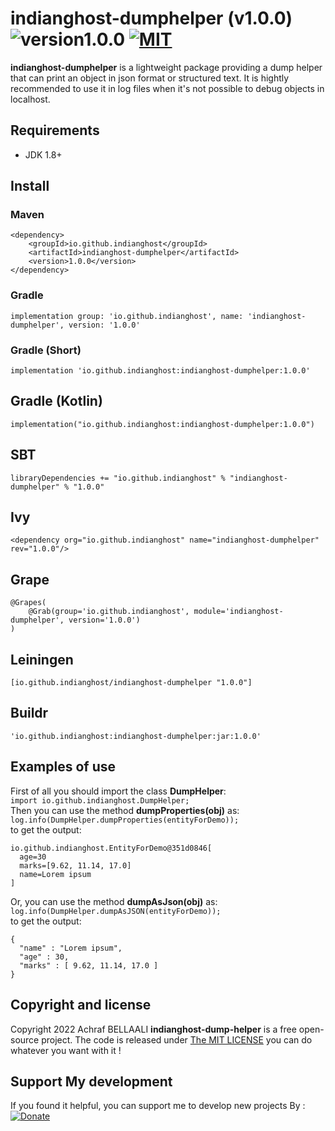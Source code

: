 # indianghost-dumphelper (v1.0.0) ![version1.0.0](https://img.shields.io/badge/version-1.0.0-green.svg) [![MIT](https://img.shields.io/badge/license-MIT-green)](https://github.com/IndianGhost/dump-helper/blob/main/LICENSE)
**indianghost-dumphelper** is a lightweight package providing a dump helper that can print an object in json format or structured text.
It is hightly recommended to use it in log files when it's not possible to debug objects in localhost.

## Requirements
- JDK 1.8+

## Install
### Maven
```
<dependency>
    <groupId>io.github.indianghost</groupId>
    <artifactId>indianghost-dumphelper</artifactId>
    <version>1.0.0</version>
</dependency>
```
### Gradle
```
implementation group: 'io.github.indianghost', name: 'indianghost-dumphelper', version: '1.0.0'
```
### Gradle (Short)
```
implementation 'io.github.indianghost:indianghost-dumphelper:1.0.0'
```
## Gradle (Kotlin)
```
implementation("io.github.indianghost:indianghost-dumphelper:1.0.0")
```
## SBT
```
libraryDependencies += "io.github.indianghost" % "indianghost-dumphelper" % "1.0.0"
```
## Ivy
```
<dependency org="io.github.indianghost" name="indianghost-dumphelper" rev="1.0.0"/>
```
## Grape
```
@Grapes(
    @Grab(group='io.github.indianghost', module='indianghost-dumphelper', version='1.0.0')
)
```
## Leiningen
```
[io.github.indianghost/indianghost-dumphelper "1.0.0"]
```
## Buildr
```
'io.github.indianghost:indianghost-dumphelper:jar:1.0.0'
```

## Examples of use
First of all you should import the class **DumpHelper**:  
`import io.github.indianghost.DumpHelper;`  
Then you can use the method **dumpProperties(obj)** as:  
`log.info(DumpHelper.dumpProperties(entityForDemo));`  
to get the output:  
```
io.github.indianghost.EntityForDemo@351d0846[
  age=30
  marks=[9.62, 11.14, 17.0]
  name=Lorem ipsum
]
```
Or, you can use the method **dumpAsJson(obj)** as:  
`log.info(DumpHelper.dumpAsJSON(entityForDemo));`  
to get the output:  
```
{
  "name" : "Lorem ipsum",
  "age" : 30,
  "marks" : [ 9.62, 11.14, 17.0 ]
}
```
## Copyright and license
Copyright 2022 Achraf BELLAALI **indianghost-dump-helper** is a free open-source project. The code is released under [The MIT LICENSE](https://github.com/IndianGhost/dump-helper/blob/main/LICENSE) you can do whatever you want with it !

## Support My development
If you found it helpful, you can support me to develop new projects By :
[![Donate](https://img.shields.io/badge/Donate-PayPal-green.svg)](https://www.paypal.me/achrafbellaali)